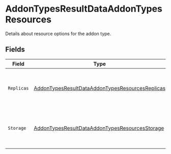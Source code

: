 # AddonTypesResultDataAddonTypesResources

Details about resource options for the addon type.


## Fields

| Field                                                                                                                     | Type                                                                                                                      | Required                                                                                                                  | Description                                                                                                               |
| ------------------------------------------------------------------------------------------------------------------------- | ------------------------------------------------------------------------------------------------------------------------- | ------------------------------------------------------------------------------------------------------------------------- | ------------------------------------------------------------------------------------------------------------------------- |
| `Replicas`                                                                                                                | [AddonTypesResultDataAddonTypesResourcesReplicas](../../models/shared/addontypesresultdataaddontypesresourcesreplicas.md) | :heavy_check_mark:                                                                                                        | Details about replica count options for this addon.                                                                       |
| `Storage`                                                                                                                 | [AddonTypesResultDataAddonTypesResourcesStorage](../../models/shared/addontypesresultdataaddontypesresourcesstorage.md)   | :heavy_check_mark:                                                                                                        | Details about storage size options for this addon.                                                                        |